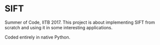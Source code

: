 # SIFT
Summer of Code, IITB 2017. This project is about implementing SIFT from scratch and using it in some interesting applications.

Coded entirely in native Python.
